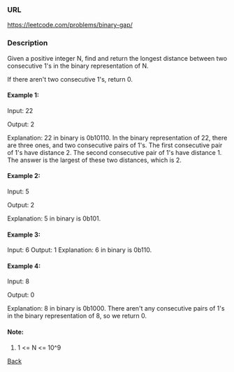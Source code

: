 ### URL
https://leetcode.com/problems/binary-gap/

### Description

Given a positive integer N, find and return the longest distance between two consecutive 1's in the binary representation of N.

If there aren't two consecutive 1's, return 0.

 

#### Example 1:

Input: 22

Output: 2

Explanation: 
22 in binary is 0b10110.
In the binary representation of 22, there are three ones, and two consecutive pairs of 1's.
The first consecutive pair of 1's have distance 2.
The second consecutive pair of 1's have distance 1.
The answer is the largest of these two distances, which is 2.
#### Example 2:

Input: 5

Output: 2

Explanation: 
5 in binary is 0b101.
#### Example 3:

Input: 6
Output: 1
Explanation: 
6 in binary is 0b110.
#### Example 4:

Input: 8

Output: 0

Explanation: 
8 in binary is 0b1000.
There aren't any consecutive pairs of 1's in the binary representation of 8, so we return 0.
 

#### Note:

1. 1 <= N <= 10^9


[Back](readme.md)